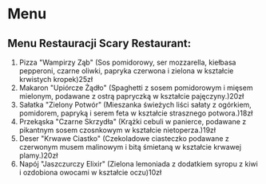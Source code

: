 # Menu
## Menu Restauracji Scary Restaurant:

1. Pizza "Wampirzy Ząb"
    (Sos pomidorowy, ser mozzarella, kiełbasa pepperoni, czarne oliwki, papryka czerwona i zielona w kształcie krwistych kropek)25zł
2. Makaron "Upiórcze Żądło"
   (Spaghetti z sosem pomidorowym i mięsem mielonym, podawane z ostrą papryczką w kształcie pajęczyny.)20zł
4. Sałatka "Zielony Potwór"
   (Mieszanka świeżych liści sałaty z ogórkiem, pomidorem, papryką i serem feta w kształcie strasznego potwora.)18zł
6. Przekąska "Czarne Skrzydła"
   (Krążki cebuli w panierce, podawane z pikantnym sosem czosnkowym w kształcie nietoperza.)19zł
8. Deser "Krwawe Ciastko"
  (Czekoladowe ciasteczko podawane z czerwonym musem malinowym i bitą śmietaną w kształcie krwawej plamy.)20zł
9. Napój "Jaszczurczy Elixir"
   (Zielona lemoniada z dodatkiem syropu z kiwi i ozdobiona owocami w kształcie oczu)10zł
